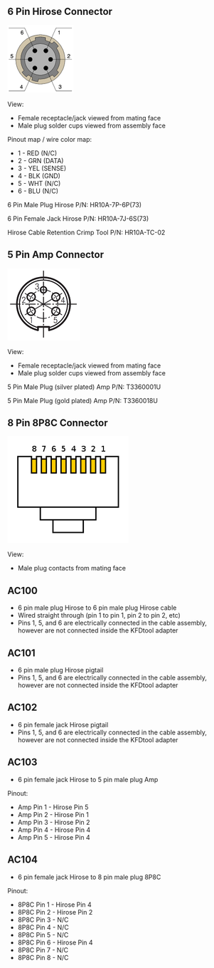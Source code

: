 6 Pin Hirose Connector
----------------------

![pinout](pic/6_pin_hirose_female_receptacle_pinout.png)

View:

* Female receptacle/jack viewed from mating face
* Male plug solder cups viewed from assembly face

Pinout map / wire color map:

* 1 - RED (N/C)
* 2 - GRN (DATA)
* 3 - YEL (SENSE)
* 4 - BLK (GND)
* 5 - WHT (N/C)
* 6 - BLU (N/C)

6 Pin Male Plug Hirose P/N: HR10A-7P-6P(73)

6 Pin Female Jack Hirose P/N: HR10A-7J-6S(73)

Hirose Cable Retention Crimp Tool P/N: HR10A-TC-02

5 Pin Amp Connector
-------------------

![pinout](pic/5_pin_amp.png)

View:

* Female receptacle/jack viewed from mating face
* Male plug solder cups viewed from assembly face

5 Pin Male Plug (silver plated) Amp P/N: T3360001U

5 Pin Male Plug (gold plated) Amp P/N: T3360018U

8 Pin 8P8C Connector
--------------

![pinout](pic/8_pin_8p8c.png)

View:

* Male plug contacts from mating face

AC100
-----

* 6 pin male plug Hirose to 6 pin male plug Hirose cable
* Wired straight through (pin 1 to pin 1, pin 2 to pin 2, etc)
* Pins 1, 5, and 6 are electrically connected in the cable assembly, however are not connected inside the KFDtool adapter

AC101
-----

* 6 pin male plug Hirose pigtail
* Pins 1, 5, and 6 are electrically connected in the cable assembly, however are not connected inside the KFDtool adapter

AC102
-----

* 6 pin female jack Hirose pigtail
* Pins 1, 5, and 6 are electrically connected in the cable assembly, however are not connected inside the KFDtool adapter

AC103
-----

* 6 pin female jack Hirose to 5 pin male plug Amp

Pinout:

* Amp Pin 1 - Hirose Pin 5
* Amp Pin 2 - Hirose Pin 1
* Amp Pin 3 - Hirose Pin 2
* Amp Pin 4 - Hirose Pin 4
* Amp Pin 5 - Hirose Pin 4

AC104
-----

* 6 pin female jack Hirose to 8 pin male plug 8P8C

Pinout:

* 8P8C Pin 1 - Hirose Pin 4
* 8P8C Pin 2 - Hirose Pin 2
* 8P8C Pin 3 - N/C
* 8P8C Pin 4 - N/C
* 8P8C Pin 5 - N/C
* 8P8C Pin 6 - Hirose Pin 4
* 8P8C Pin 7 - N/C
* 8P8C Pin 8 - N/C
